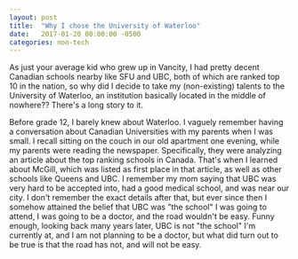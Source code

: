 ```yaml
---
layout: post
title:  "Why I chose the University of Waterloo"
date:   2017-01-20 00:00:00 -0500
categories: non-tech
---
```


As just your average kid who grew up in Vancity, I had pretty decent Canadian schools nearby like SFU and UBC, both of which are ranked top 10 in the nation, so why did I decide to take my (non-existing) talents to the University of Waterloo, an institution basically located in the middle of nowhere?? There's a long story to it.

Before grade 12, I barely knew about Waterloo. I vaguely remember having a conversation about Canadian Universities with my parents when I was small. I recall sitting on the couch in our old apartment one evening, while my parents were reading the newspaper. Specifically, they were analyzing an article about the top ranking schools in Canada. That's when I learned about McGill, which was listed as first place in that article, as well as other schools like Queens and UBC. I remember my mom saying that UBC was very hard to be accepted into, had a good medical school, and was near our city. I don't remember the exact details after that, but ever since then I somehow attained the belief that UBC was "the school" I was going to attend, I was going to be a doctor, and the road wouldn't be easy. Funny enough, looking back many years later, UBC is not "the school" I'm currently at, and I am not planning to be a doctor, but what did turn out to be true is that the road has not, and will not be easy.